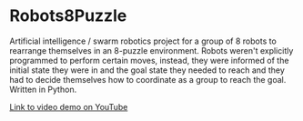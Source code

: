 # Robots8Puzzle

Artificial intelligence / swarm robotics project for a group of 8 robots to rearrange themselves in an 8-puzzle environment. Robots weren't explicitly programmed to perform certain moves, instead, they were informed of the initial state they were in and the goal state they needed to reach and they had to decide themselves how to coordinate as a group to reach the goal. Written in Python.

[Link to video demo on YouTube](https://youtu.be/ITzO3dtFb8M)
